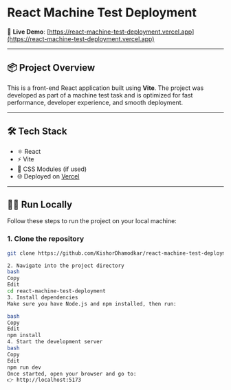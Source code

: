 # React Machine Test Deployment

🚀 **Live Demo**: [https://react-machine-test-deployment.vercel.app](https://react-machine-test-deployment.vercel.app)

---

## 📦 Project Overview

This is a front-end React application built using **Vite**. The project was developed as part of a machine test task and is optimized for fast performance, developer experience, and smooth deployment.

---

## 🛠️ Tech Stack

- ⚛️ React
- ⚡ Vite
- 💅 CSS Modules (if used)
- 🌐 Deployed on [Vercel](https://vercel.com)

---

## 🧑‍💻 Run Locally

Follow these steps to run the project on your local machine:

### 1. Clone the repository

```bash
git clone https://github.com/KishorDhamodkar/react-machine-test-deployment.git

2. Navigate into the project directory
bash
Copy
Edit
cd react-machine-test-deployment
3. Install dependencies
Make sure you have Node.js and npm installed, then run:

bash
Copy
Edit
npm install
4. Start the development server
bash
Copy
Edit
npm run dev
Once started, open your browser and go to:
👉 http://localhost:5173

